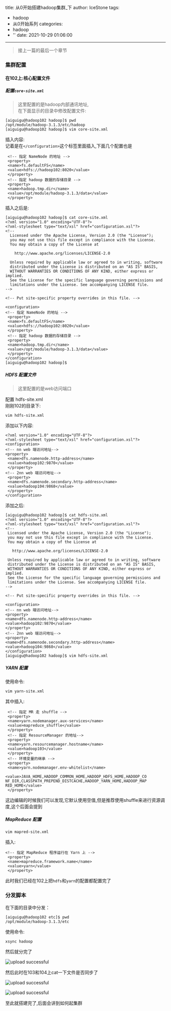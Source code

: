 title: 从0开始搭建hadoop集群_下
author: IceStone
tags:
  - hadoop
  - 从0开始系列
categories:
  - hadoop
  - ''
date: 2021-10-29 01:06:00
---
> 接上一篇的最后一个章节

### 集群配置

#### 在102上:核心配置文件

##### 配置`core-site.xml`  
> 这里配置的是hadoop内部通讯地址,  
在下面显示的目录中修改配置文件:  
```shell
[aiguigu@hadoop102 hadoop]$ pwd
/opt/module/hadoop-3.1.3/etc/hadoop
[aiguigu@hadoop102 hadoop]$ vim core-site.xml 
```

插入内容:  
记着是在`</configuration>`这个标签里面插入,下面几个配置也是  
```shell
 <!-- 指定 NameNode 的地址 -->
 <property>
 <name>fs.defaultFS</name>
 <value>hdfs://hadoop102:8020</value>
 </property>
 <!-- 指定 hadoop 数据的存储目录 -->
 <property>
 <name>hadoop.tmp.dir</name>
 <value>/opt/module/hadoop-3.1.3/data</value>
 </property>
 ```
插入之后是:  
```shell
[aiguigu@hadoop102 hadoop]$ cat core-site.xml 
<?xml version="1.0" encoding="UTF-8"?>
<?xml-stylesheet type="text/xsl" href="configuration.xsl"?>
<!--
  Licensed under the Apache License, Version 2.0 (the "License");
  you may not use this file except in compliance with the License.
  You may obtain a copy of the License at

    http://www.apache.org/licenses/LICENSE-2.0

  Unless required by applicable law or agreed to in writing, software
  distributed under the License is distributed on an "AS IS" BASIS,
  WITHOUT WARRANTIES OR CONDITIONS OF ANY KIND, either express or implied.
  See the License for the specific language governing permissions and
  limitations under the License. See accompanying LICENSE file.
-->

<!-- Put site-specific property overrides in this file. -->

<configuration>
<!-- 指定 NameNode 的地址 -->
 <property>
 <name>fs.defaultFS</name>
 <value>hdfs://hadoop102:8020</value>
 </property>
 <!-- 指定 hadoop 数据的存储目录 -->
 <property>
 <name>hadoop.tmp.dir</name>
 <value>/opt/module/hadoop-3.1.3/data</value>
 </property>
</configuration>
[aiguigu@hadoop102 hadoop]$ 
```
##### HDFS 配置文件
> 这里配置的是web访问端口  

配置 hdfs-site.xml  
刚刚102的目录下:  
```shell
vim hdfs-site.xml 
```
添加以下内容:  
```shell
<?xml version="1.0" encoding="UTF-8"?>
<?xml-stylesheet type="text/xsl" href="configuration.xsl"?>
<configuration>
<!-- nn web 端访问地址-->
<property>
 <name>dfs.namenode.http-address</name>
 <value>hadoop102:9870</value>
 </property>
<!-- 2nn web 端访问地址-->
 <property>
 <name>dfs.namenode.secondary.http-address</name>
 <value>hadoop104:9868</value>
 </property>
</configuration>

 ```
 
 添加之后:  
 ```shell
 [aiguigu@hadoop102 hadoop]$ cat hdfs-site.xml 
<?xml version="1.0" encoding="UTF-8"?>
<?xml-stylesheet type="text/xsl" href="configuration.xsl"?>
<!--
  Licensed under the Apache License, Version 2.0 (the "License");
  you may not use this file except in compliance with the License.
  You may obtain a copy of the License at

    http://www.apache.org/licenses/LICENSE-2.0

  Unless required by applicable law or agreed to in writing, software
  distributed under the License is distributed on an "AS IS" BASIS,
  WITHOUT WARRANTIES OR CONDITIONS OF ANY KIND, either express or implied.
  See the License for the specific language governing permissions and
  limitations under the License. See accompanying LICENSE file.
-->

<!-- Put site-specific property overrides in this file. -->

<configuration>
<!-- nn web 端访问地址-->
<property>
 <name>dfs.namenode.http-address</name>
 <value>hadoop102:9870</value>
 </property>
<!-- 2nn web 端访问地址-->
 <property>
 <name>dfs.namenode.secondary.http-address</name>
 <value>hadoop104:9868</value>
</configuration>
[aiguigu@hadoop102 hadoop]$ vim hdfs-site.xml 
```

##### YARN 配置

使用命令:  
```shell
vim yarn-site.xml
```

其中插入:  
```shell
 <!-- 指定 MR 走 shuffle -->
 <property>
 <name>yarn.nodemanager.aux-services</name>
 <value>mapreduce_shuffle</value>
 </property>
 <!-- 指定 ResourceManager 的地址-->
 <property>
 <name>yarn.resourcemanager.hostname</name>
 <value>hadoop103</value>
 </property>
 <!-- 环境变量的继承 -->
 <property>
 <name>yarn.nodemanager.env-whitelist</name>
 
<value>JAVA_HOME,HADOOP_COMMON_HOME,HADOOP_HDFS_HOME,HADOOP_CO
NF_DIR,CLASSPATH_PREPEND_DISTCACHE,HADOOP_YARN_HOME,HADOOP_MAP
RED_HOME</value>
 </property>
```

这边编辑的时候我们可以发现,它默认使用空值,但是推荐使用shuffle来进行资源调度,这个后面会提到

##### MapReduce 配置

```shell
vim mapred-site.xml
```

插入:  
```shell
<!-- 指定 MapReduce 程序运行在 Yarn 上 -->
 <property>
 <name>mapreduce.framework.name</name>
 <value>yarn</value>
 </property>
 ```
 

此时我们已经在102上把`hdfs`和`yarn`的配置都配置完了


### 分发脚本

在下面的目录中分发：  
```shell
[aiguigu@hadoop102 etc]$ pwd
/opt/module/hadoop-3.1.3/etc
```
使用命令:  
```shell
xsync hadoop
```
然后就分完了

![upload successful](/images/pasted-83.png)


然后此时在103和104上cat一下文件是否同步了



![upload successful](/images/pasted-84.png)

![upload successful](/images/pasted-85.png)

至此就搭建完了,后面会讲到如何起集群